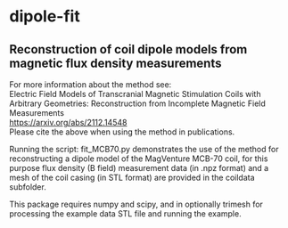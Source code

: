 # dipole-fit
## Reconstruction of coil dipole models from magnetic flux density measurements

For more information about the method see:  
Electric Field Models of Transcranial Magnetic Stimulation Coils with Arbitrary Geometries: Reconstruction from Incomplete Magnetic Field Measurements  
https://arxiv.org/abs/2112.14548  
Please cite the above when using the method in publications.

Running the script: fit_MCB70.py demonstrates the use of the method for reconstructing a dipole model of the MagVenture MCB-70 coil, for this purpose flux density (B field) measurement data (in .npz format) and a mesh of the coil casing (in STL format) are provided in the coildata subfolder.

This package requires numpy and scipy, and in optionally trimesh for processing the example data STL file and running the example.

